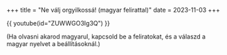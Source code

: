 +++
title = "Ne válj orgyilkossá! (magyar felirattal)"
date = 2023-11-03
+++

{{ youtube(id="ZUWWGO3Ig3Q") }}

(Ha olvasni akarod magyarul,
kapcsold be a feliratokat,
és a válaszd a magyar nyelvet
a beállításoknál.)

